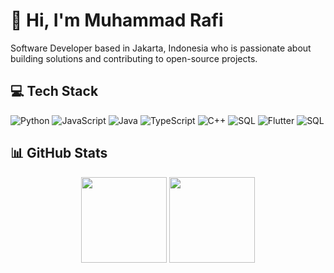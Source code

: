 # 👋 Hi, I'm Muhammad Rafi

Software Developer based in Jakarta, Indonesia who is passionate about building solutions and contributing to open-source projects.

## 💻 Tech Stack

![Python](https://img.shields.io/badge/-Python-000?&logo=Python)
![JavaScript](https://img.shields.io/badge/-JavaScript-000?&logo=JavaScript)
![Java](https://img.shields.io/badge/-Java-000?&logo=Java&logoColor=007396)
![TypeScript](https://img.shields.io/badge/-TypeScript-000?&logo=TypeScript)
![C++](https://img.shields.io/badge/-C++-000?&logo=c%2b%2b&logoColor=00599C)
![SQL](https://img.shields.io/badge/-SQL-000?&logo=MySQL)
![Flutter](https://img.shields.io/badge/Flutter-02569B?style=flat&logo=flutter&logoColor=white)
![SQL](https://img.shields.io/badge/PHP-777BB4?logo=php&logoColor=white)



## 📊 GitHub Stats

<div align="center">
  <img height="137px" src="https://github-readme-stats.vercel.app/api?username=muhammadrafihq&hide_title=true&hide_border=true&show_icons=true&include_all_commits=true&count_private=true&line_height=21&theme=gotham" />
  <img height="137px" src="https://github-readme-stats.vercel.app/api/top-langs/?username=muhammadrafihq&hide=html&hide_title=true&hide_border=true&layout=compact&langs_count=6&exclude_repo=comp426,Redventures-Movie-Quotes&theme=gotham" />
</div>
